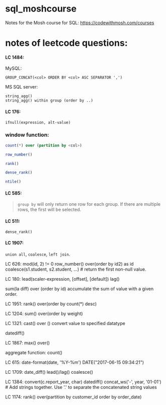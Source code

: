 # sql_moshcourse

Notes for the Mosh course for SQL:
https://codewithmosh.com/courses

# notes of leetcode questions:

#### LC 1484:

MySQL:

```MySQL
GROUP_CONCAT(<col> ORDER BY <col> ASC SEPARATOR ',')
```

MS SQL server:

```MySQL
string_agg() 
string_agg() within group (order by ..)
```

#### LC 176:

```MySQL
ifnull(expression, alt-value)
```


### window function: 

```SQL
count(*) over (partition by <col>)

row_number()

rank()

dense_rank()

ntile()
```

#### LC 585:

> `group by` will only return one row for each group. If there are multiple rows, the first will be selected.


#### LC 511:

```MySQL
dense_rank()
```

#### LC 1907:

`union all`, `coalesce`, `left join`.

LC 626:
mod(id, 2) != 0
row_number() over(order by id2) as id
coalesce(s1.student, s2.student, ...) # return the first non-null value.

LC 180:
lead(scaler-expression, [offset], [default])
lag()

sum(la diff) over (order by id)
accumulate the sum of value with a given order.

LC 1951:
rank() over(order by count(*) desc)

LC 1204:
sum() over(order by weight)

LC 1321:
cast() over ()
convert value to specified datatype

datediff()

LC 1867:
max() over()

aggregate function:
count()

LC 615:
date-format(date, '%Y-%m')
DATE("2017-06-15 09:34:21")

LC 1709:
date_diff()
lead()/lag()
coalesce()

LC 1384:
convert(c.report_year, char)
datediff()
concat_ws('-', year, '01-01')  # Add strings together. Use '.' to separate the concatenated string values

LC 1174:
rank() over(partition by customer_id order by order_date) 




